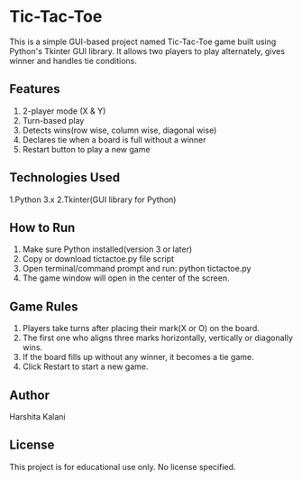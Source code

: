 # Tic-Tac-Toe
This is a simple GUI-based project named Tic-Tac-Toe game built using Python's Tkinter GUI library. It allows two players to play alternately, gives winner and handles tie conditions.
## Features
1. 2-player mode (X & Y)
2. Turn-based play
3. Detects wins(row wise, column wise, diagonal wise)
4. Declares tie when a board is full without a winner
5. Restart button to play a new game
## Technologies Used
1.Python 3.x
2.Tkinter(GUI library for Python)
## How to Run
1. Make sure Python installed(version 3 or later)
2. Copy or download tictactoe.py file script
3. Open terminal/command prompt and run: python tictactoe.py
4. The game window will open in the center of the screen.
## Game Rules
1. Players take turns after placing their mark(X or O) on the board.
2. The first one who aligns three marks horizontally, vertically or diagonally wins.
3. If the board fills up without any winner, it becomes a tie game.
4. Click Restart to start a new game.
## Author
Harshita Kalani
## License
This project is for educational use only. No license specified.
